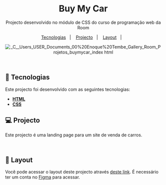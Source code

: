 <h1 align="center">Buy My Car </h1>

<p align="center">
Projecto desenvolvido no módulo de CSS do curso de programação web da Room
</p>

<p align="center">
  <a href="#-tecnologias">Tecnologias</a>&nbsp;&nbsp;&nbsp;|&nbsp;&nbsp;&nbsp;
  <a href="#-projecto">Projecto</a>&nbsp;&nbsp;&nbsp;|&nbsp;&nbsp;&nbsp;
  <a href="#-layout">Layout</a>&nbsp;&nbsp;&nbsp;|&nbsp;&nbsp;&nbsp;
</p>


<div align="center">
  
  
 
![_C__Users_USER_Documents_00%20Enoque%20Tembe_Gallery_Room_Projetos_buymycar_index html](https://user-images.githubusercontent.com/98264322/224493515-c7a0cd10-56b9-4ffc-8542-50fd76fccf94.png)


</div>

<br> 



## 🚀 Tecnologias

Este projecto foi desenvolvido com as seguintes tecnologias:

- <span>[**HTML**](https://www.w3schools.com/html/)</span>
- <span>[**CSS**](https://www.w3schools.com/css/)</span>


## 💻 Projecto
Este  projecto é uma landing page para um site de venda de carros.


<br> 

## 🔖 Layout
Você pode acessar o layout deste projecto através [deste link](https://www.figma.com/file/YDb7vqbYoY8v0iCucef4kN/By-My-Car?node-id=1%3A3&t=fHajFh3q15FV00zt-0). É necessário ter um conta no  [Figma](https://figma.com) para acessar.


